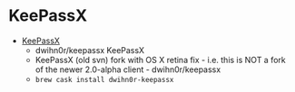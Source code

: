 # KeePassX
- [KeePassX](https://github.com/dwihn0r/keepassx/)
  -  dwihn0r/keepassx KeePassX
  - KeePassX (old svn) fork with OS X retina fix - i.e. this is NOT a fork of the newer 2.0-alpha client - dwihn0r/keepassx
  - `brew cask install dwihn0r-keepassx`
